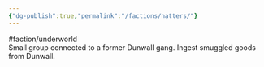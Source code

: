 ```yaml
---
{"dg-publish":true,"permalink":"/factions/hatters/"}
---
```


#faction/underworld  
Small group connected to a former Dunwall gang. Ingest smuggled goods from Dunwall.